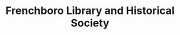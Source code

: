 ---
layout: repo
title: "Frenchboro Library and Historical Society"
id: 2747
permalink: repos/2747/
---